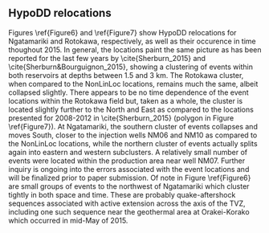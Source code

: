 ## HypoDD relocations
Figures \ref{Figure6} and \ref{Figure7} show HypoDD relocations for Ngatamariki and Rotokawa, respectively, as well as their occurence in time thoughout 2015. In general, the locations paint the same picture as has been reported for the last few years by \cite{Sherburn_2015} and \cite{Sherburn&Bourguignon_2015}, showing a clustering of events within both reservoirs at depths between 1.5 and 3 km. The Rotokawa cluster, when compared to the NonLinLoc locations, remains much the same, albeit collapsed slightly. There appears to be no time dependence of the event locations within the Rotokawa field but, taken as a whole, the cluster is located slightly further to the North and East as compared to the locations presented for 2008-2012 in \cite{Sherburn_2015} (polygon in Figure \ref{Figure7}). At Ngatamariki, the southern cluster of events collapses and moves South, closer to the injection wells NM06 and NM10 as compared to the NonLinLoc locations, while the northern cluster of events actually splits again into eastern and western subclusters. A relatively small number of events were located within the production area near well NM07. Further inquiry is ongoing into the errors associated with the event locations and will be finalized prior to paper submission. Of note in Figure \ref{Figure6} are small groups of events to the northwest of Ngatamariki which cluster tightly in both space and time. These are probably quake-aftershock sequences associated with active extension across the axis of the TVZ, including one such sequence near the geothermal area at Orakei-Korako which occurred in mid-May of 2015.